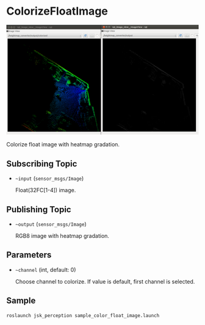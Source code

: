 # ColorizeFloatImage
![](images/heightmap_converter.png)

Colorize float image with heatmap gradation.

## Subscribing Topic
* `~input` (`sensor_msgs/Image`)

  Float(32FC[1-4]) image.
## Publishing Topic
* `~output` (`sensor_msgs/Image`)

  RGB8 image with heatmap gradation.
## Parameters
* `~channel` (int, default: 0)

  Choose channel to colorize. If value is default, first channel is selected.

## Sample

```bash
roslaunch jsk_perception sample_color_float_image.launch
```

